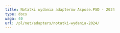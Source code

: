 ```yaml
---
title: Notatki wydania adapterów Aspose.PSD - 2024
type: docs
waga: 40
url: /pl/net/adapters/notatki-wydania-2024/
---
```

